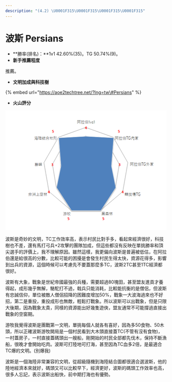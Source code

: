 ```yaml
---
description: "(4.2) \U0001F315\U0001F315\U0001F315\U0001F315"
---
```


# 波斯 Persians

* **勝率\(排名\)：**1v1 42.60%\(35\)。TG 50.74%\(9\)。
* **新手推薦程度**

推薦。

* **文明加成與科技樹**

{% embed url="https://aoe2techtree.net/?lng=tw\#Persians" %}

* **火山評分**

![](../.gitbook/assets/image%20%2814%29.png)

波斯是奇妙的文明，TC工作效率高，表示村民比對手多，看起來經濟很好，科技樹也不差，還有馬打弓兵+2攻擊的團隊加成，但這些都沒有反映在單挑勝率和頂尖選手的評價上，我不理解原因。雖然這樣，我更偏向波斯是普遍被低估，在阿拉伯還是給很高的分數，比較可能的困擾是會發生村民生得太快，資源花得多，影響到出兵的資源，這個時候可以考慮先不要蓋那麼多TC，波斯2TC甚至1TC經濟都很好。

波斯有大象，戰象是世紀帝國最強的兵種，需要超過80塊田，甚至盟友進貢才養得起，成形幾乎無解，駱駝打不過，戟兵只能消耗，比較能抗衡的是僧侶，但波斯有忠誠信仰，單位被敵人僧侶招降的困難度增加50%，戰象一大波海過來也不好招，第二是重投，重投成形也無敵，輕鬆打戰象。所以波斯可以出戰象，但是只限大後期，因為戰象太貴，同樣的資源能出好幾隻遊俠，盟友通常不可能撐過直接出戰象的空窗期。

游牧我覺得波斯是團戰第一文明，單挑每個人就各有喜好，因為多50食物、50木頭，所以正確波斯游牧開局是一個村民看到大木頭直接蓋TC\(不管有沒有食物\)，一村蓋房子，一村直接蓋碼頭出一艘船，剛開始的村民全部都先伐木，保持不斷漁船，很晚才會開始吃肉。波斯可打陸地可打海，甚至因為TC血多2倍，是最適合TC爆的文明。\(別爆我\)

波斯是一個海陸非常兼容的文明，從超級隨機到海陸結合圖都很適合選波斯，他的陸地經濟本來就好，碼頭又可以比較早下，經濟更好，波斯的碼頭工作效率也高，很多人忘記，表示波斯出船快，前中期打海也有優勢。


